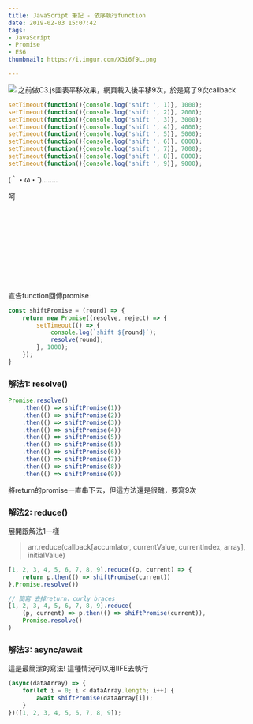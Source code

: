 ```yaml
---
title: JavaScript 筆記 - 依序執行function
date: 2019-02-03 15:07:42
tags:
- JavaScript
- Promise
- ES6
thumbnail: https://i.imgur.com/X3i6f9L.png

---
```





![](https://i.imgur.com/atfAxVR.png)
之前做C3.js圖表平移效果，網頁載入後平移9次，於是寫了9次callback

```js
setTimeout(function(){console.log('shift ', 1)}, 1000);
setTimeout(function(){console.log('shift ', 2)}, 2000);
setTimeout(function(){console.log('shift ', 3)}, 3000);
setTimeout(function(){console.log('shift ', 4)}, 4000);
setTimeout(function(){console.log('shift ', 5)}, 5000);
setTimeout(function(){console.log('shift ', 6)}, 6000);
setTimeout(function(){console.log('shift ', 7)}, 7000);
setTimeout(function(){console.log('shift ', 8)}, 8000);
setTimeout(function(){console.log('shift ', 9)}, 9000);
```

(｀・ω・´)........
<!-- more -->

呵

<br><br><br><br><br><br><br><br><br>

宣告function回傳promise
```js 
const shiftPromise = (round) => {
    return new Promise((resolve, reject) => {
        setTimeout(() => {
            console.log(`shift ${round}`);
            resolve(round);
        }, 1000);
    });
}
```

### 解法1: resolve()

```js 
Promise.resolve()
    .then(() => shiftPromise(1))
    .then(() => shiftPromise(2))
    .then(() => shiftPromise(3))
    .then(() => shiftPromise(4))
    .then(() => shiftPromise(5))
    .then(() => shiftPromise(5))
    .then(() => shiftPromise(6))
    .then(() => shiftPromise(7))
    .then(() => shiftPromise(8))
    .then(() => shiftPromise(9))
```
將return的promise一直串下去，但這方法還是很醜，要寫9次

### 解法2: reduce()

展開跟解法1一樣
> arr.reduce(callback[accumlator, currentValue, currentIndex, array], initialValue)

```js
[1, 2, 3, 4, 5, 6, 7, 8, 9].reduce((p, current) => {
    return p.then(() => shiftPromise(current))
},Promise.resolve())  

// 簡寫 去掉return、curly braces
[1, 2, 3, 4, 5, 6, 7, 8, 9].reduce(
    (p, current) => p.then(() => shiftPromise(current)),
    Promise.resolve()
)  
```


### 解法3: async/await

這是最簡潔的寫法! 這種情況可以用IIFE去執行

```js
(async(dataArray) => {
    for(let i = 0; i < dataArray.length; i++) {
        await shiftPromise(dataArray[i]);
    }
})([1, 2, 3, 4, 5, 6, 7, 8, 9]);
```



